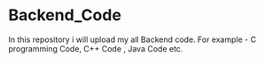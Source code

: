 # Backend_Code
In this repository i will upload my all Backend code. For example - C programming Code, C++ Code , Java Code etc.
